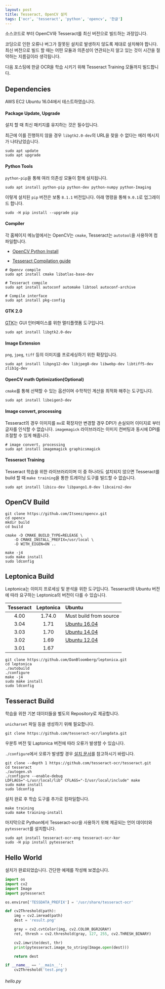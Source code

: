 ```yaml
---
layout: post
title: Tesseract, OpenCV 설치
tags: ['ocr', 'tesseract', 'python', 'opencv', '한글']
---
```


소스코드로 부터 OpenCV와 Tesseract를 최신 버전으로 빌드하는 과정입니다.

코딩으로 인한 오류나 버그가 잘못된 설치로 발생하지 않도록 제대로 설치해야 합니다.
최신 버전으로 빌드 할 때는 어떤 모듈과 의존성이 연관되는지 알고 있는 것이 시간을 절약하는 지름길이라 생각됩니다.

다음 포스팅에 한글 OCR을 학습 시키기 위해 Tesseract Training 모듈까지 빌드합니다.

## Dependencies

AWS EC2 Ubuntu 16.04에서 테스트하였습니다.

#### Package Update, Upgrade

설치 할 때 최신 패키지를 유지하는 것은 필수입니다.

최근에 이를 진행하지 않을 경우 `libgtk2.0-dev`의 URL을 찾을 수 없다는 에러 메시지가 나타났었습니다.

```
sudo apt update
sudo apt upgrade
```

#### Python Tools

`python-pip`을 통해 여러 의존성 모듈이 함께 설치됩니다.

```
sudo apt install python-pip python-dev python-numpy python-Imaging
```

이렇게 설치된 `pip` 버전은 보통 `8.1.1` 버전입니다. 아래 명령을 통해 `9.0.1`로 업그레이드 합니다.

```
sudo -H pip install --upgrade pip
```

#### Compiler

각 홈페이지 메뉴얼에서는 OpenCV는 `cmake`, Tesseract는 `autotool`을 사용하여 컴파일합니다.

- [OpenCV Python Install](//docs.opencv.org/master/da/df6/tutorial_py_table_of_contents_setup.html)

- [Tesseract Compilation guide](//github.com/tesseract-ocr/tesseract/wiki/Compiling)

```
# Opencv compile
sudo apt install cmake libatlas-base-dev

# Tesseract compile
sudo apt install autoconf automake libtool autoconf-archive

# Compile interface
sudo apt install pkg-config
```

#### GTK 2.0

[GTK](//www.gtk.org/)는 GUI 인터페이스를 위한 멀티플랫폼 도구입니다.

```
sudo apt install libgtk2.0-dev
```

#### Image Extension

`png`, `jpeg`, `tiff` 등의 이미지를 프로세싱하기 위한 확장입니다.

```
sudo apt install libpng12-dev libjpeg8-dev libwebp-dev libtiff5-dev zlib1g-dev
```

#### OpenCV math Optimization(Optional)

`cmake`를 통해 선택할 수 있는 옵션이며 수학적인 계산을 최적화 해주는 도구입니다.

```
sudo apt install libeigen3-dev
```

#### Image convert, processing

Tesseract의 경우 이미지를 `mv`로 확장자만 변경할 경우 DPI가 손실되어 이미지로 부터 글자를 인식할 수 없습니다. `imagemagick` 라이브러리는 이미지 컨버팅과 동시에 DPI를 조절할 수 있게 해줍니다.

```
# image convert, processing
sudo apt install imagemagick graphicsmagick
```


#### Tesseract Training

Tesseract 학습을 위한 라이브러리이며 이 중 하나라도 설치되지 않으면 Tesseract를 build 할 때 `make training`을 통한 트레이닝 도구를 빌드할 수 없습니다.

```
sudo apt install libicu-dev libpango1.0-dev libcairo2-dev
```

## OpenCV Build

```
git clone https://github.com/Itseez/opencv.git
cd opencv
mkdir build
cd build

cmake -D CMAKE_BUILD_TYPE=RELEASE \
    -D CMAKE_INSTALL_PREFIX=/usr/local \
    -D WITH_EIGEN=ON ..

make -j4
sudo make install
sudo ldconfig
```

## Leptonica Build

Leptonica는 이미지 프로세싱 및 분석을 위한 도구입니다. Tesseract와 Ubuntu 버전에 따라 요구하는 Leptonica의 버전이 다를 수 있습니다.

**Tesseract** | **Leptonica** | **Ubuntu**
:-------------------: | :---------------------------------------: | :---------
4.00 | 1.74.0 | Must build from source 
3.04 | 1.71 | [Ubuntu 16.04](http://packages.ubuntu.com/xenial/libtesseract3)
3.03 | 1.70 | [Ubuntu 14.04](http://packages.ubuntu.com/trusty/libtesseract3)
3.02 | 1.69 | [Ubuntu 12.04](http://packages.ubuntu.com/precise/libtesseract3)
3.01 | 1.67 |

```
git clone https://github.com/DanBloomberg/leptonica.git
cd leptonica
./autobuild
./configure
make -j4
sudo make install
sudo ldconfig
```

## Tesseract Build

학습을 위한 기본 데이터들을 별도의 Repository로 제공합니다.

`unicharset` 파일 등을 생성하기 위해 필요합니다.

```
git clone https://github.com/tesseract-ocr/langdata.git
```

우분투 버전 및 Laptonica 버전에 따라 오류가 발생할 수 있습니다.

`./configure`에서 오류가 발생할 경우 [설치 문서](//github.com/tesseract-ocr/tesseract/wiki/Compiling#compilation)를 참고하시기 바랍니다.

```
git clone --depth 1 https://github.com/tesseract-ocr/tesseract.git
cd tesseract
./autogen.sh
./configure --enable-debug
LDFLAGS="-L/usr/local/lib" CFLAGS="-I/usr/local/include" make
sudo make install
sudo ldconfig
```

설치 완료 후 학습 도구를 추가로 컴파일합니다.

```
make training
sudo make training-install
```

마지막으로 Python에서 Tesseract-ocr을 사용하기 위해 제공되는 언어 데이터와 `pytesseract`를 설치합니다.

```
sudo apt install tesseract-ocr-eng tesseract-ocr-kor
sudo -H pip install pytesseract
```

## Hello World

설치가 완료되었습니다. 간단한 예제를 작성해 보겠습니다.

```python
import os
import cv2
import Image
import pytesseract

os.environ['TESSDATA_PREFIX'] = '/usr/share/tesseract-ocr'

def cv2Threshold(path):
    img = cv2.imread(path)
    dest = 'result.png'

    gray = cv2.cvtColor(img, cv2.COLOR_BGR2GRAY)
    ret, thresh = cv2.threshold(gray, 127, 255, cv2.THRESH_BINARY)

    cv2.imwrite(dest, thr)
    print(pytesseract.image_to_string(Image.open(dest)))

    return dest

if __name__ == '__main__':
    cv2Threshold('test.png')
```
###### hello.py
